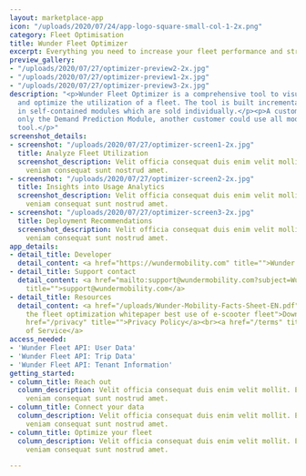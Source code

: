 ```yaml
---
layout: marketplace-app
icon: "/uploads/2020/07/24/app-logo-square-small-col-1-2x.png"
category: Fleet Optimisation
title: Wunder Fleet Optimizer
excerpt: Everything you need to increase your fleet performance and streamline workflows.
preview_gallery:
- "/uploads/2020/07/27/optimizer-preview2-2x.jpg"
- "/uploads/2020/07/27/optimizer-preview1-2x.jpg"
- "/uploads/2020/07/27/optimizer-preview3-2x.jpg"
description: "<p>Wunder Fleet Optimizer is a comprehensive tool to visualize, understand
  and optimize the utilization of a fleet. The tool is built incrementally, separated
  in self-contained modules which are sold individually.</p><p>A customer could use
  only the Demand Prediction Module, another customer could use all modules in one
  tool.</p>"
screenshot_details:
- screenshot: "/uploads/2020/07/27/optimizer-screen1-2x.jpg"
  title: Analyze Fleet Utilization
  screenshot_description: Velit officia consequat duis enim velit mollit. Exercitation
    veniam consequat sunt nostrud amet.
- screenshot: "/uploads/2020/07/27/optimizer-screen2-2x.jpg"
  title: Insights into Usage Analytics
  screenshot_description: Velit officia consequat duis enim velit mollit. Exercitation
    veniam consequat sunt nostrud amet.
- screenshot: "/uploads/2020/07/27/optimizer-screen3-2x.jpg"
  title: Deployment Recommendations
  screenshot_description: Velit officia consequat duis enim velit mollit. Exercitation
    veniam consequat sunt nostrud amet.
app_details:
- detail_title: Developer
  detail_content: <a href="https://wundermobility.com" title="">Wunder Mobility →</a>
- detail_title: Support contact
  detail_content: <a href="mailto:support@wundermobility.com?subject=Wunder%20Fleet%20Optimization%20support&amp;body=Hey%20Wunder%20team%2C%0D%0A%0D%0AI%20have%20a%20question%20regarding%20your%20Wunder%20Fleet%20Optimization%20app."
    title="">support@wundermobility.com</a>
- detail_title: Resources
  detail_content: <a href="/uploads/Wunder-Mobility-Facts-Sheet-EN.pdf" title="Download
    the fleet optimization whitepaper best use of e-scooter fleet">Download Whitepaper</a><br><a
    href="/privacy" title="">Privacy Policy</a><br><a href="/terms" title="">Terms
    of Service</a>
access_needed:
- 'Wunder Fleet API: User Data'
- 'Wunder Fleet API: Trip Data'
- 'Wunder Fleet API: Tenant Information'
getting_started:
- column_title: Reach out
  column_description: Velit officia consequat duis enim velit mollit. Exercitation
    veniam consequat sunt nostrud amet.
- column_title: Connect your data
  column_description: Velit officia consequat duis enim velit mollit. Exercitation
    veniam consequat sunt nostrud amet.
- column_title: Optimize your fleet
  column_description: Velit officia consequat duis enim velit mollit. Exercitation
    veniam consequat sunt nostrud amet.

---
```


